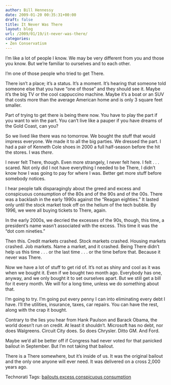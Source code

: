 ```yaml
---
author: Bill Hennessy
date: 2009-01-20 00:35:31+00:00
draft: false
title: It Never Was There
layout: blog
url: /2009/01/19/it-never-was-there/
categories:
- Zen Conservatism
---
```


I’m like a lot of people I know. We may be very different from you and those you know. But we’re familiar to ourselves and to each other. 

 

I’m one of those people who tried to get There.

 

There isn’t a place; it’s a status. It’s a moment. It’s hearing that someone told someone else that you have “one of those” and they should see it. Maybe it’s the big TV or the cool cappuccino machine. Maybe it’s a boat or an SUV that costs more than the average American home and is only 3 square feet smaller. 

 

Part of trying to get there is being there now. You have to play the part if you want to win the part. You can’t live like a pauper if you have dreams of the Gold Coast, can you?

 

So we lived like there was no tomorrow. We bought the stuff that would impress everyone. We made it to all the big parties. We dressed the part. I had a pair of Kenneth Cole shoes in 2000 a full half-season before the hit the stores. I was _there_. 

 

I never felt There, though. Even more strangely, I never felt here. I felt . . . scared. Not only did I not have everything I needed to be There, I didn’t know how I was going to pay for where I was. Better get more stuff before somebody notices. 

 

I hear people talk disparagingly about the greed and excess and conspicuous consumption of the 80s and of the 90s and of the 00s. There was a backlash in the early 1990s against the “Reagan eighties.” It lasted only until the stock market took off on the helium of the tech bubble. By 1996, we were all buying tickets to There, again.

 

In the early 2000s, we decried the excesses of the 90s, though, this time, a president’s name wasn’t associated with the excess. This time it was the “dot com nineties.”

 

Then this. Credit markets crashed. Stock markets crashed. Housing markets crashed. Job markets. Name a market, and it crashed. Being There didn’t help us this time . . . or the last time . . . or the time before that. Because it never was There. 

 

Now we have a lot of stuff to get rid of. It’s not as shiny and cool as it was when we bought it. Even if we bought two month ago. Everybody has one, anyway, and we only bought it to set ourselves apart. But we still get a bill for it every month. We will for a long time, unless we do something about that. 

 

I’m going to try. I’m going put every penny I can into eliminating every debt I have. I’ll the utilities, insurance, taxes, car repairs. You can have the rest, along with the crap it bought.

 

Contrary to the lies you hear from Hank Paulson and Barack Obama, the world doesn’t run on credit. At least it shouldn’t. Microsoft has no debt, nor does Walgreens. Circuit City does. So does Chrysler. Ditto GM. And Ford. 

 

Maybe we’d all be better off if Congress had never voted for that panicked bailout in September. But I’m not taking that bailout. 

 

There is a There somewhere, but it’s inside of us. It was the original bailout and the only one anyone will ever need. It was delivered on a cross 2,000 years ago.

 

  

Technorati Tags: [bailouts](https://technorati.com/tags/bailouts),[excess](https://technorati.com/tags/excess),[conspicuous consumption](https://technorati.com/tags/conspicuous+consumption)
